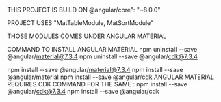 
THIS PROJECT IS BUILD ON 
@angular/core": "~8.0.0"

PROJECT USES "MatTableModule, MatSortModule"

THOSE MODULES COMES UNDER ANGULAR MATERIAL

COMMAND TO INSTALL ANGULAR MATERIAL
npm uninstall --save @angular/material@7.3.4 
npm uninstall --save @angular/cdk@7.3.4

npm install --save @angular/material@7.3.4
npm install --save @angular/material
npm install --save @angular/cdk
ANGULAR MATERIAL REQUIRES CDK 
COMMAND FOR THE SAME : npm install --save @angular/cdk@7.3.4
npm install --save @angular/cdk

